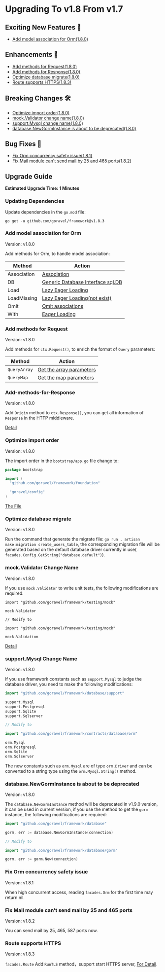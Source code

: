 # Upgrading To v1.8 From v1.7

## Exciting New Features 🎉

- [Add model association for Orm(1.8.0)](#add-model-association-for-orm)

## Enhancements 🚀

- [Add methods for Request(1.8.0)](#add-methods-for-request)
- [Add methods for Response(1.8.0)](#add-methods-for-response)
- [Optimize database migrate(1.8.0)](#optimize-database-migrate)
- [Route supports HTTPS(1.8.3)](#route-supports-https)

## Breaking Changes 🛠

- [Optimize import order(1.8.0)](#optimize-import-order)
- [mock.Validator change name(1.8.0)](#mock-validator-change-Name)
- [support.Mysql change name(1.8.0)](#support-mysql-change-name)
- [database.NewGormInstance is about to be deprecated(1.8.0)](#database-newgorminstance-is-about-to-be-deprecated)

## Bug Fixes 🐛

- [Fix Orm concurrency safety issue(1.8.1)](#fix-orm-concurrency-safety-issue)
- [Fix Mail module can't send mail by 25 and 465 ports(1.8.2)](#fix-mail-module-can-t-send-mail-by-25-and-465-ports)

## Upgrade Guide

**Estimated Upgrade Time: 1 Minutes**

### Updating Dependencies

Update dependencies in the `go.mod` file:

```
go get -u github.com/goravel/framework@v1.8.3
```

### Add model association for Orm

Version: v1.8.0

Add methods for Orm, to handle model association:

| Method      | Action                                                                                          |
| ----------- | ----------------------------------------------------------------------------------------------- |
| Association | [Association](../orm/relationships#querying-associations)                                    |
| DB          | [Generic Database Interface sql.DB](../orm/getting-started#generic-database-interface-sqldb) |
| Load        | [Lazy Eager Loading](../orm/relationships#lazy-eager-loading)                                |
| LoadMissing | [Lazy Eager Loading(not exist)](../orm/relationships#lazy-eager-loading)                     |
| Omit        | [Omit associations](../orm/relationships#create-or-update-associations)                      |
| With        | [Eager Loading](../orm/relationships#Eager-Loading)                                          |

### Add methods for Request

Version: v1.8.0

Add methods for `ctx.Request()`, to enrich the format of `Query` parameters:

| Method       | Action                                                                                      |
| ------------ | ------------------------------------------------------------------------------------------- |
| `QueryArray` | [Get the array parameters](../basic/requests#Retrieving-Input-From-The-Query-String) |
| `QueryMap`   | [Get the map parameters](../basic/requests#Retrieving-Input-From-The-Query-String)   |

### Add-methods-for-Response

Version: v1.8.0

Add `Origin` method to `ctx.Response()`, you can get all information of `Response` in the HTTP middleware.

[Detail](../basic/responses#Get-Response)

### Optimize import order

Version: v1.8.0

The import order in the `bootstrap/app.go` file change to:

```go
package bootstrap

import (
  "github.com/goravel/framework/foundation"

  "goravel/config"
)
```

[The File](https://github.com/goravel/goravel/blob/v1.8.0/bootstrap/app.go)

### Optimize database migrate

Version: v1.8.0

Run the command that generate the migrate file: `go run . artisan make:migration create_users_table`, the corresponding
migration file will be generated based on the default database driver currently in use(
`facades.Config.GetString("database.default")`).

### mock.Validator Change Name

Version: v1.8.0

If you use `mock.Validator` to write unit tests, the following modifications are required:

```
import "github.com/goravel/framework/testing/mock"

mock.Validator

// Modify to

import "github.com/goravel/framework/testing/mock"

mock.Validation
```

[Detail](../testing/mocks)

### support.Mysql Change Name

Version: v1.8.0

If you use framework constants such as `support.Mysql` to judge the database driver, you need to make the following
modifications:

```go
import "github.com/goravel/framework/database/support"

support.Mysql
support.Postgresql
support.Sqlite
support.Sqlserver

// Modify to

import "github.com/goravel/framework/contracts/database/orm"

orm.Mysql
orm.Postgresql
orm.Sqlite
orm.Sqlserver
```

The new constants such as `orm.Mysql` are of type `orm.Driver` and can be converted to a string type using the
`orm.Mysql.String()` method.

### database.NewGormInstance is about to be deprecated

Version: v1.8.0

The `database.NewGormInstance` method will be deprecated in v1.9.0 version, it can be used in current version, if you
use the method to get the `gorm` instance, the following modifications are required:

```go
import "github.com/goravel/framework/database"

gorm, err := database.NewGormInstance(connection)

// Modify to

import "github.com/goravel/framework/database/gorm"

gorm, err := gorm.New(connection)
```

### Fix Orm concurrency safety issue

Version: v1.8.1

When high concurrent access, reading `facades.Orm` for the first time may return nil.

### Fix Mail module can't send mail by 25 and 465 ports

Version: v1.8.2

You can send mail by 25, 465, 587 ports now.

### Route supports HTTPS

Version: v1.8.3

`facades.Route` Add `RunTLS` method，support start HTTPS
server, [For Detail](../basic/routing#start-https-server).
